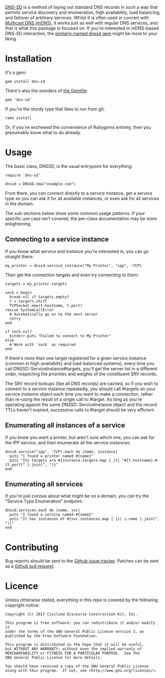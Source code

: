 [DNS-SD](https://tools.ietf.org/html/rfc6763) is a method of laying out
standard DNS records in such a way that permits service discovery and
enumeration, high availability, load balancing, and failover of arbitrary
services.  Whilst it is often used in concert with [Multicast DNS
(mDNS)](https://tools.ietf.org/html/rfc67621), it works just as well with
regular DNS services, and that is what this package is focused on.  If
you're interested in mDNS-based DNS-SD interaction, the [similarly-named
dnssd gem](https://rubygems.org/gems/dnssd) might be more to your liking.


# Installation

It's a gem:

    gem install dns-sd

There's also the wonders of [the Gemfile](http://bundler.io):

    gem 'dns-sd'

If you're the sturdy type that likes to run from git:

    rake install

Or, if you've eschewed the convenience of Rubygems entirely, then you
presumably know what to do already.


# Usage

The basic class, DNSSD, is the usual entrypoint for everything:

    require 'dns-sd'

    dnssd = DNSSD.new("example.com")

From there, you can connect directly to a service instance, get a service
type so you can ask it for all available instances, or even ask for all
services in the domain.

The sub-sections below show some common usage patterns.  If your specific
use case isn't covered, the per-class documentation may be more
enlightening.


## Connecting to a service instance

If you know what service and instance you're interested in, you can go
straight there:

    my_printer = dnssd.service_instance("My Printer", "ipp", :TCP)

Then get the connection targets and even try connecting to them:

    targets = my_printer.targets

    sock = begin
      break nil if targets.empty?
      t = targets.shift
      TCPSocket.new(t.hostname, t.port)
    rescue SystemCallError
      # Automatically go on to the next server
      retry
    end

    if sock.nil?
      $stderr.puts "Failed to connect to My Printer"
    else
      # Work with `sock` as required
    end

If there's more than one target registered for a given service instance
(common in high-availability and load-balanced systems), every time you call
DNSSD::ServiceInstance#targets, you'll get the server list in a different
order, respecting the priorities and weights of the constituent SRV records.

The SRV record lookups (like all DNS records) are cached, so if you wish
to connect to a service instance repeatedly, you should call #targets on
your service instance object each time you want to make a connection, rather
than re-using the result of a single call to #target.  As long as you're
operating against the same DNSSD::ServiceInstance object and the record TTLs
haven't expired, successive calls to #target should be very efficient.


## Enumerating all instances of a service

If you know you want a printer, but aren't sure which one, you can ask for
the IPP service, and then enumerate all the service instances:

    dnssd.service("ipp", :TCP).each do |name, instance|
      puts "I found a printer named #{name}"
      puts "Its targets are #{instance.targets.map { |t| "#{t.hostname}:#{t.port}" }.join(", ")}"
    end

## Enumerating all services

If you're just curious about what might be on a domain, you can try the
"Service Type Enumeration" endpoint:

    dnssd.services.each do |name, svc|
      puts "I found a service named #{name}"
      puts "It has instances of #{svc.instances.map { |i| i.name }.join(", ")}"
    end


# Contributing

Bug reports should be sent to the [Github issue
tracker](https://github.com/discourse/dns-sd/issues).  Patches can be sent as a
[Github pull request](https://github.com/discourse/dns-sd/pulls).


# Licence

Unless otherwise stated, everything in this repo is covered by the following
copyright notice:

    Copyright (C) 2017 Civilzed Discourse Construction Kit, Inc.

    This program is free software: you can redistribute it and/or modify it
    under the terms of the GNU General Public License version 3, as
    published by the Free Software Foundation.

    This program is distributed in the hope that it will be useful,
    but WITHOUT ANY WARRANTY; without even the implied warranty of
    MERCHANTABILITY or FITNESS FOR A PARTICULAR PURPOSE.  See the
    GNU General Public License for more details.

    You should have received a copy of the GNU General Public License
    along with this program.  If not, see <http://www.gnu.org/licenses/>.
